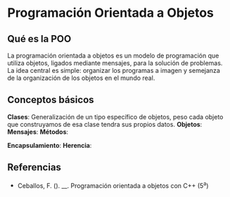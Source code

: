 # Programación Orientada a Objetos

## Qué es la POO

La programación orientada a objetos es un modelo de programación que utiliza objetos, ligados mediante mensajes, para la solución de problemas. La idea central es simple: organizar los programas a imagen y semejanza de la organización de los objetos en el mundo real.

## Conceptos básicos

**Clases**: Generalización de un tipo específico de objetos, peso cada objeto que construyamos de esa clase tendra sus propios datos.
**Objetos**:
**Mensajes**:
**Métodos**:

**Encapsulamiento**:
**Herencia**:



## Referencias

- Ceballos, F. (). __. Programación orientada a objetos con C++ (5<sup>a</sup>) 